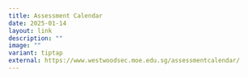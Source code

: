 ```yaml
---
title: Assessment Calendar
date: 2025-01-14
layout: link
description: ""
image: ""
variant: tiptap
external: https://www.westwoodsec.moe.edu.sg/assessmentcalendar/
---
```

